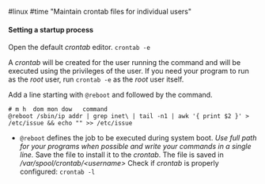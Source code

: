 #linux #time 
"Maintain crontab files for individual users"
#### Setting a startup process
Open the default _crontab_ editor.
`crontab -e`

A _crontab_ will be created for the user running the command and will be executed using the privileges of the user. If you need your program to run as the _root_ user, run `crontab -e` as the _root_ user itself.

Add a line starting with `@reboot` and followed by the command.
```shell
# m h  dom mon dow   command
@reboot /sbin/ip addr | grep inet\ | tail -n1 | awk '{ print $2 }' > /etc/issue && echo "" >> /etc/issue
```
- `@reboot` defines the job to be executed during system boot.
_Use full path for your programs when possible and write your commands in a single line._
Save the file to install it to the _crontab_.
The file is saved in _/var/spool/crontab/<username\>_
Check if _crontab_ is properly configured:  `crontab -l`
